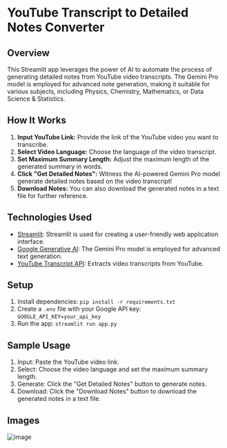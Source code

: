 
# YouTube Transcript to Detailed Notes Converter

## Overview
This Streamlit app leverages the power of AI to automate the process of generating detailed notes from YouTube video transcripts. The Gemini Pro model is employed for advanced note generation, making it suitable for various subjects, including Physics, Chemistry, Mathematics, or Data Science & Statistics.

## How It Works
1. **Input YouTube Link:** Provide the link of the YouTube video you want to transcribe.
2. **Select Video Language:** Choose the language of the video transcript.
3. **Set Maximum Summary Length:** Adjust the maximum length of the generated summary in words.
4. **Click "Get Detailed Notes":** Witness the AI-powered Gemini Pro model generate detailed notes based on the video transcript!
5. **Download Notes:** You can also download the generated notes in a text file for further reference.

## Technologies Used
- [Streamlit](https://www.streamlit.io/): Streamlit is used for creating a user-friendly web application interface.
- [Google Generative AI](https://cloud.google.com/ai): The Gemini Pro model is employed for advanced text generation.
- [YouTube Transcript API](https://github.com/jdepoix/youtube-transcription-api): Extracts video transcripts from YouTube.

## Setup
1. Install dependencies: `pip install -r requirements.txt`
2. Create a `.env` file with your Google API key: `GOOGLE_API_KEY=your_api_key`
3. Run the app: `streamlit run app.py`


## Sample Usage
1. Input: Paste the YouTube video link.
2. Select: Choose the video language and set the maximum summary length.
3. Generate: Click the "Get Detailed Notes" button to generate notes.
4. Download: Click the "Download Notes" button to download the generated notes in a text file.

## Images

![image](https://github.com/user-attachments/assets/101b91d7-4db9-4a61-84cc-9c3fce79890f)

